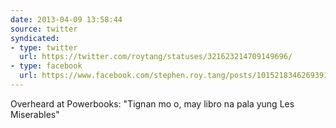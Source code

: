```yaml
---
date: 2013-04-09 13:58:44
source: twitter
syndicated:
- type: twitter
  url: https://twitter.com/roytang/statuses/321623214709149696/
- type: facebook
  url: https://www.facebook.com/stephen.roy.tang/posts/10152183462693912
---
```


Overheard at Powerbooks: "Tignan mo o, may libro na pala yung Les Miserables"